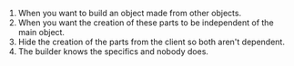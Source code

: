 1. When you want to build an object made from other objects.
2. When you want the creation of these parts to be independent of the main object.
3. Hide the creation of the parts from the client so both aren't dependent.
4. The builder knows the specifics and nobody does.